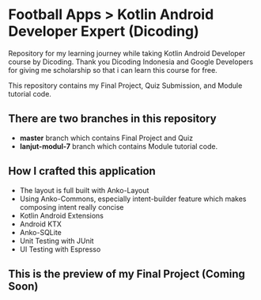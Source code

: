 # Football Apps > Kotlin Android Developer Expert (Dicoding)

Repository for my learning journey while taking Kotlin Android Developer course by Dicoding.
Thank you Dicoding Indonesia and Google Developers for giving me scholarship so that i can learn this course for free.

This repository contains my Final Project, Quiz Submission, and Module tutorial code.

## There are two branches in this repository
+ **master** branch which contains Final Project and Quiz
+ **lanjut-modul-7** branch which contains Module tutorial code.

## How I crafted this application
+ The layout is full built with Anko-Layout
+ Using Anko-Commons, especially intent-builder feature which makes composing intent really concise
+ Kotlin Android Extensions
+ Android KTX
+ Anko-SQLite
+ Unit Testing with JUnit
+ UI Testing with Espresso

## This is the preview of my Final Project (Coming Soon)
